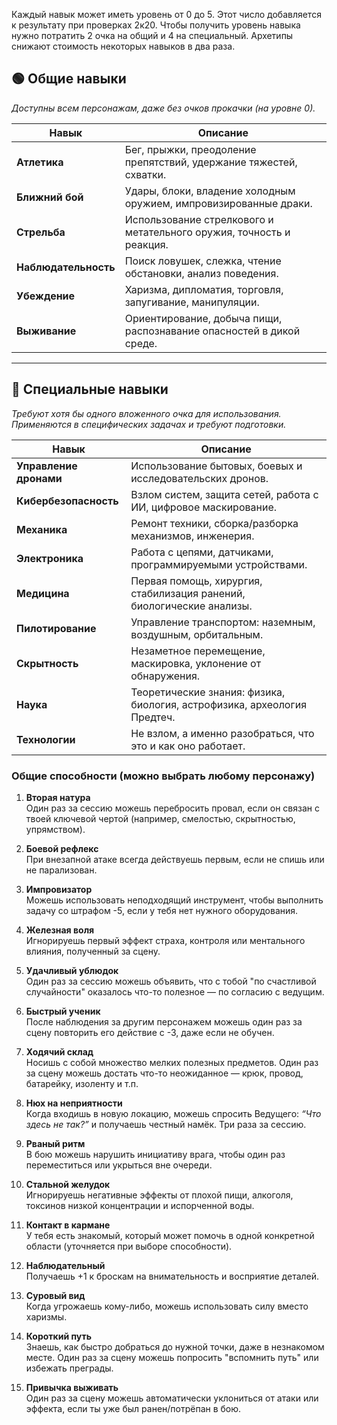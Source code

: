 
Каждый навык может иметь уровень от 0 до 5. Этот число добавляется к результату при проверках 2к20. 
Чтобы получить уровень навыка нужно потратить 2 очка на общий и 4 на специальный.
Архетипы снижают стоимость некоторых навыков в два раза.

## 🟢 **Общие навыки**

_Доступны всем персонажам, даже без очков прокачки (на уровне 0)._

| **Навык**              | **Описание**                                                         |
| ---------------------- | -------------------------------------------------------------------- |
| **Атлетика**           | Бег, прыжки, преодоление препятствий, удержание тяжестей, схватки.   |
| **Ближний бой**        | Удары, блоки, владение холодным оружием, импровизированные драки.    |
| **Стрельба**           | Использование стрелкового и метательного оружия, точность и реакция. |
| **Наблюдательность**   | Поиск ловушек, слежка, чтение обстановки, анализ поведения.          |
| **Убеждение**          | Харизма, дипломатия, торговля, запугивание, манипуляции.             |
| **Выживание**          | Ориентирование, добыча пищи, распознавание опасностей в дикой среде. |



---

## 🔵 **Специальные навыки**

_Требуют хотя бы одного вложенного очка для использования. Применяются в специфических задачах и требуют подготовки._

| **Навык**              | **Описание**                                                             |
| ---------------------- | ------------------------------------------------------------------------ |
| **Управление дронами** | Использование бытовых, боевых и исследовательских дронов.                |
| **Кибербезопасность**  | Взлом систем, защита сетей, работа с ИИ, цифровое маскирование.          |
| **Механика**           | Ремонт техники, сборка/разборка механизмов, инженерия.                   |
| **Электроника**        | Работа с цепями, датчиками, программируемыми устройствами.               |
| **Медицина**           | Первая помощь, хирургия, стабилизация ранений, биологические анализы.    |
| **Пилотирование**      | Управление транспортом: наземным, воздушным, орбитальным.                |
| **Скрытность**         | Незаметное перемещение, маскировка, уклонение от обнаружения.            |
| **Наука**              | Теоретические знания: физика, биология, астрофизика, археология Предтеч. |
| **Технологии**         | Не взлом, а именно разобраться, что это и как оно работает.              |



### **Общие способности** (можно выбрать любому персонажу)

1. **Вторая натура**  
    Один раз за сессию можешь перебросить провал, если он связан с твоей ключевой чертой (например, смелостью, скрытностью, упрямством).
    
2. **Боевой рефлекс**  
    При внезапной атаке всегда действуешь первым, если не спишь или не парализован.
    
3. **Импровизатор**  
    Можешь использовать неподходящий инструмент, чтобы выполнить задачу со штрафом -5, если у тебя нет нужного оборудования.
    
4. **Железная воля**  
    Игнорируешь первый эффект страха, контроля или ментального влияния, полученный за сцену.
    
5. **Удачливый ублюдок**  
    Один раз за сессию можешь объявить, что с тобой "по счастливой случайности" оказалось что-то полезное — по согласию с ведущим.
    
6. **Быстрый ученик**  
    После наблюдения за другим персонажем можешь один раз за сцену повторить его действие с -3, даже если не обучен.
    
7. **Ходячий склад**  
    Носишь с собой множество мелких полезных предметов. Один раз за сцену можешь достать что-то неожиданное — крюк, провод, батарейку, изоленту и т.п.
    
8. **Нюх на неприятности**  
    Когда входишь в новую локацию, можешь спросить Ведущего: _“Что здесь не так?”_ и получаешь честный намёк. Три раза за сессию.
    
9. **Рваный ритм**  
    В бою можешь нарушить инициативу врага, чтобы один раз переместиться или укрыться вне очереди.
    
10. **Стальной желудок**  
    Игнорируешь негативные эффекты от плохой пищи, алкоголя, токсинов низкой концентрации и испорченной воды.
    
11. **Контакт в кармане**  
    У тебя есть знакомый, который может помочь в одной конкретной области (уточняется при выборе способности).
    
12. **Наблюдательный**  
    Получаешь +1 к броскам на внимательность и восприятие деталей.
    
13. **Суровый вид**  
    Когда угрожаешь кому-либо, можешь использовать силу вместо харизмы.
    
14. **Короткий путь**  
    Знаешь, как быстро добраться до нужной точки, даже в незнакомом месте. Один раз за сцену можешь попросить "вспомнить путь" или избежать преграды.
    
15. **Привычка выживать**  
    Один раз за сцену можешь автоматически уклониться от атаки или эффекта, если ты уже был ранен/потрёпан в бою.